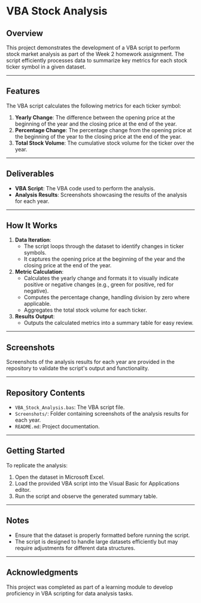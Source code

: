 # VBA Stock Analysis

## Overview
This project demonstrates the development of a VBA script to perform stock market analysis as part of the Week 2 homework assignment. The script efficiently processes data to summarize key metrics for each stock ticker symbol in a given dataset.

---

## Features
The VBA script calculates the following metrics for each ticker symbol:
1. **Yearly Change**: The difference between the opening price at the beginning of the year and the closing price at the end of the year.
2. **Percentage Change**: The percentage change from the opening price at the beginning of the year to the closing price at the end of the year.
3. **Total Stock Volume**: The cumulative stock volume for the ticker over the year.

---

## Deliverables
- **VBA Script**: The VBA code used to perform the analysis.
- **Analysis Results**: Screenshots showcasing the results of the analysis for each year.

---

## How It Works
1. **Data Iteration**:
   - The script loops through the dataset to identify changes in ticker symbols.
   - It captures the opening price at the beginning of the year and the closing price at the end of the year.
2. **Metric Calculation**:
   - Calculates the yearly change and formats it to visually indicate positive or negative changes (e.g., green for positive, red for negative).
   - Computes the percentage change, handling division by zero where applicable.
   - Aggregates the total stock volume for each ticker.
3. **Results Output**:
   - Outputs the calculated metrics into a summary table for easy review.

---

## Screenshots
Screenshots of the analysis results for each year are provided in the repository to validate the script's output and functionality.

---

## Repository Contents
- `VBA_Stock_Analysis.bas`: The VBA script file.
- `Screenshots/`: Folder containing screenshots of the analysis results for each year.
- `README.md`: Project documentation.

---

## Getting Started
To replicate the analysis:
1. Open the dataset in Microsoft Excel.
2. Load the provided VBA script into the Visual Basic for Applications editor.
3. Run the script and observe the generated summary table.

---

## Notes
- Ensure that the dataset is properly formatted before running the script.
- The script is designed to handle large datasets efficiently but may require adjustments for different data structures.

---

## Acknowledgments
This project was completed as part of a learning module to develop proficiency in VBA scripting for data analysis tasks.

